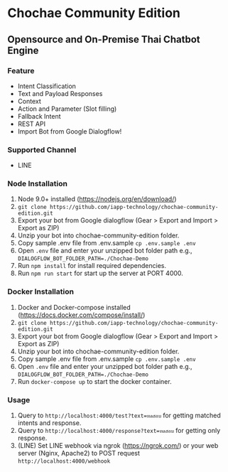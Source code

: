 # Chochae Community Edition
## Opensource and On-Premise Thai Chatbot Engine

### Feature
* Intent Classification
* Text and Payload Responses
* Context
* Action and Parameter (Slot filling)
* Fallback Intent
* REST API
* Import Bot from Google Dialogflow!

### Supported Channel
* LINE

### Node Installation
1. Node 9.0+ installed (https://nodejs.org/en/download/)
2. ```git clone https://github.com/iapp-technology/chochae-community-edition.git```
3. Export your bot from Google dialogflow (Gear > Export and Import > Export as ZIP)
4. Unzip your bot into chochae-community-edition folder.
5. Copy sample .env file from .env.sample ``cp .env.sample .env``
6. Open ``.env`` file and enter your unzipped bot folder path e.g., ``DIALOGFLOW_BOT_FOLDER_PATH=./Chochae-Demo``
7. Run ``npm install`` for install required dependencies.
8. Run ``npm run start`` for start up the server at PORT 4000.


### Docker Installation
1. Docker and Docker-compose installed (https://docs.docker.com/compose/install/) 
2. ```git clone https://github.com/iapp-technology/chochae-community-edition.git```
3. Export your bot from Google dialogflow (Gear > Export and Import > Export as ZIP)
4. Unzip your bot into chochae-community-edition folder.
5. Copy sample .env file from .env.sample ``cp .env.sample .env``
6. Open ``.env`` file and enter your unzipped bot folder path e.g., ``DIALOGFLOW_BOT_FOLDER_PATH=./Chochae-Demo``
7. Run ``docker-compose up`` to start the docker container.

### Usage
1. Query to ``http://localhost:4000/test?text=ทดสอบ`` for getting matched intents and response.
2. Query to ``http://localhost:4000/response?text=ทดสอบ`` for getting only response.
3. (LINE) Set LINE webhook via ngrok (https://ngrok.com/) or your web server (Nginx, Apache2) to POST request ``http://localhost:4000/webhook``
